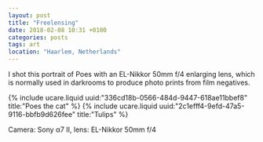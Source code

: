 ```yaml
---
layout: post
title: "Freelensing"
date: 2018-02-08 10:31 +0100
categories: posts
tags: art
location: "Haarlem, Netherlands"
---
```


I shot this portrait of Poes with an EL-Nikkor 50mm f/4 enlarging lens, which is normally used in darkrooms to produce photo prints from film negatives.

{% include ucare.liquid uuid:"336cd18b-0566-484d-9447-618ae11bbef8" title:"Poes the cat" %}
{% include ucare.liquid uuid:"2c1efff4-9efd-47a5-9116-bbfb9d626fee" title:"Tulips" %}

Camera: Sony α7 II, lens: EL-Nikkor 50mm f/4